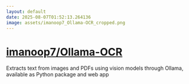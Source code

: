 ```yaml
---
layout: default
date: 2025-08-07T01:52:13.264136
image: assets/imanoop7_Ollama-OCR_cropped.png
---
```


# [imanoop7/Ollama-OCR](https://github.com/imanoop7/Ollama-OCR)

Extracts text from images and PDFs using vision models through Ollama, available as Python package and web app
